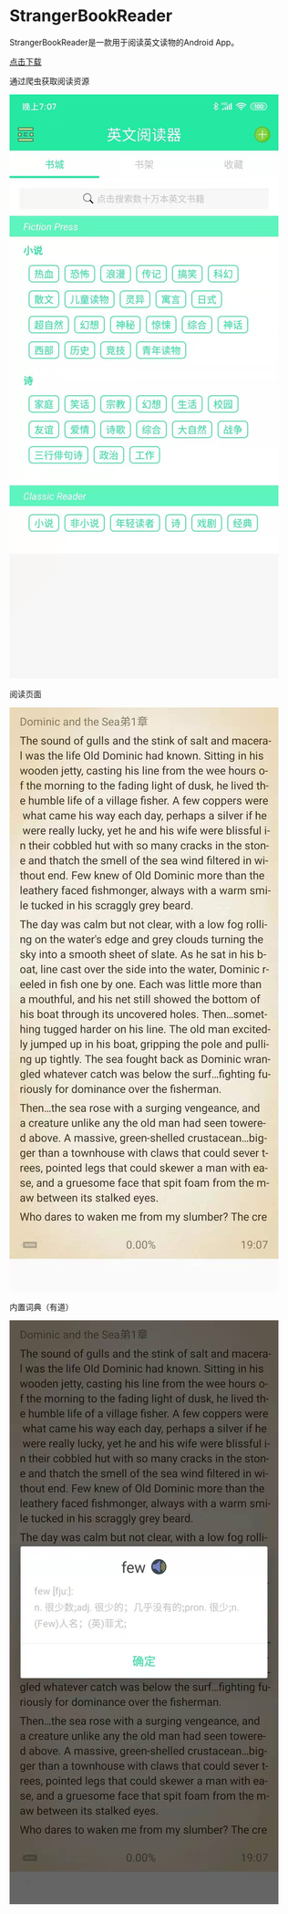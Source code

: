 # StrangerBookReader
StrangerBookReader是一款用于阅读英文读物的Android App。

[点击下载](https://github.com/warriorWorld/StrangerBookReader/raw/master/app/release/app-release.apk "Android apk 安装包")

通过爬虫获取阅读资源

![github](https://github.com/warriorWorld/StrangerBookReader/blob/master/app/screenshot/main.jpg)

阅读页面

![github](https://github.com/warriorWorld/StrangerBookReader/blob/master/app/screenshot/read.jpg)

内置词典（有道）

![github](https://github.com/warriorWorld/StrangerBookReader/blob/master/app/screenshot/translate.jpg)

